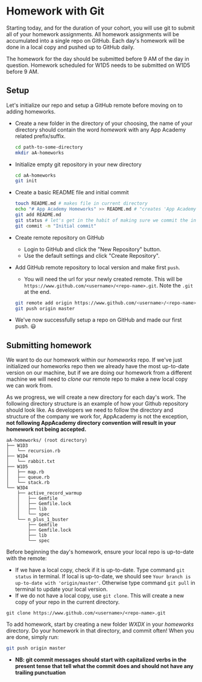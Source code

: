 # Homework with Git

Starting today, and for the duration of your cohort, you will use git to submit all of your homework assignments. All homework assignments will be accumulated into a single repo on GitHub. Each day's homework will be done in a local copy and pushed up to GitHub daily.

The homework for the day should be submitted before 9 AM of the day in question. Homework scheduled for W1D5 needs to be submitted on W1D5 before 9 AM.

## Setup
Let's initialize our repo and setup a GitHub remote before moving on to adding homeworks.
* Create a new folder in the directory of your choosing, the name of your directory should contain the word _homework_ with any App Academy related prefix/suffix.
  ```bash
  cd path-to-some-directory
  mkdir aA-homeworks
  ```

* Initialize empty git repository in your new directory
  ```bash
  cd aA-homeworks
  git init
  ```

* Create a basic README file and initial commit
  ```bash
  touch README.md # makes file in current directory
  echo "# App Academy Homeworks" >> README.md # "creates 'App Academy Homeworks' header in README"
  git add README.md
  git status # let's get in the habit of making sure we commit the intended files
  git commit -m "Initial commit"
  ```

* Create remote repository on GitHub
  * Login to GitHub and click the "New Repository" button.
  * Use the default settings and click "Create Repository".

* Add GitHub remote repository to local version and make first `push`.
  * You will need the url for your newly created remote. This will be `https://www.github.com/<username>/<repo-name>.git`. Note the `.git` at the end.
  ```bash
  git remote add origin https://www.github.com/<username>/<repo-name>.git
  git push origin master
  ```

* We've now successfully setup a repo on GitHub and made our first push. :smiley:

## Submitting homework
We want to do our homework within our *homeworks* repo. If we've just initialized our homeworks repo then we already have the most up-to-date version on our machine, but if we are doing our homework from a different machine we will need to *clone* our remote repo to make a new local copy we can work from.

As we progress, we will create a new directory for each day's work. The following directory structure is an example of how your Github repository should look like. As developers we need to follow the directory and structure of the company we work for, AppAcademy is not the exception, **not following AppAcademy directory convention will result in your homework not being accepted.** 

```
aA-homeworks/ (root directory)
├── W1D3
│   └── recursion.rb
├── W1D4
│   └── rabbit.txt
├── W1D5
│   ├── map.rb
│   ├── queue.rb
│   └── stack.rb
└── W3D4
    ├── active_record_warmup
    │   ├── Gemfile
    │   ├── Gemfile.lock
    │   ├── lib
    │   └── spec
    └── n_plus_1_buster
        ├── Gemfile
        ├── Gemfile.lock
        ├── lib
        └── spec
```

Before beginning the day's homework, ensure your local repo is up-to-date with the remote:
  * If we have a local copy, check if it is up-to-date. Type command `git status` in terminal. If local is up-to-date, we should see `Your branch is up-to-date with 'origin/master'`. Otherwise type command `git pull` in terminal to update your local version.
  * If we do not have a local copy, use `git clone`. This will create a new copy of your repo in the current directory.

  ```
  git clone https://www.github.com/<username>/<repo-name>.git
  ```

To add homework, start by creating a new folder *WXDX* in your *homeworks* directory. Do your homework in that directory, and commit often! When you are done, simply run:

```bash
git push origin master
```

* **NB: git commit messages should start with capitalized verbs in the present tense that tell what the commit does and should not have any trailing punctuation**
